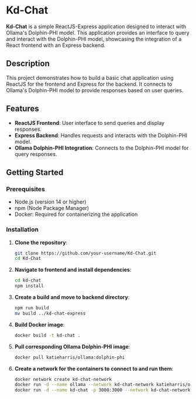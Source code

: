 # Kd-Chat

**Kd-Chat** is a simple ReactJS-Express application designed to interact with Ollama's Dolphin-PHI model. This application provides an interface to query and interact with the Dolphin-PHI model, showcasing the integration of a React frontend with an Express backend.

## Description

This project demonstrates how to build a basic chat application using ReactJS for the frontend and Express for the backend. It connects to Ollama's Dolphin-PHI model to provide responses based on user queries.

## Features

- **ReactJS Frontend**: User interface to send queries and display responses.
- **Express Backend**: Handles requests and interacts with the Dolphin-PHI model.
- **Ollama Dolphin-PHI Integration**: Connects to the Dolphin-PHI model for query responses.

## Getting Started

### Prerequisites

- Node.js (version 14 or higher)
- npm (Node Package Manager)
- Docker: Required for containerizing the application

### Installation

1. **Clone the repository**:
   ```bash
   git clone https://github.com/your-username/Kd-Chat.git
   cd Kd-Chat
   ```
2. **Navigate to frontend and install dependencies**:
   ```bash
   cd kd-chat
   npm install
   ```
3. **Create a build and move to backend directory**:
   ```bash
   npm run build
   mv build ../kd-chat-express
   ```
4. **Build Docker image**:
   ```bash
   docker build -t kd-chat .
   ```
5. **Pull corresponding Ollama Dolphin-PHI image**:
   ```bash
   docker pull katieharris/ollama:dolphin-phi
   ```
6. **Create a network for the containers to connect to and run them**:
   ```bash
   docker network create kd-chat-network
   docker run -d --name ollama --network kd-chat-network katieharris/ollama:dolphin-phi
   docker run -d --name kd-chat -p 3000:3000 --network kd-chat-network -e REACT_APP_API_URL=http://ollama:11434 kd-chat
   ```